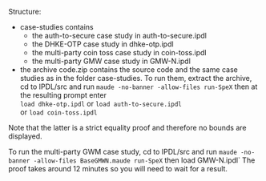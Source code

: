 Structure: 
 - case-studies contains
    - the auth-to-secure case study in auth-to-secure.ipdl
    - the DHKE-OTP case study in dhke-otp.ipdl
    - the multi-party coin toss case study in coin-toss.ipdl
    - the multi-party GMW case study in GMW-N.ipdl
 - the archive code.zip contains the source code 
 and the same case studies as in the folder case-studies. 
 To run them, extract the archive, cd to IPDL/src and run
  `maude -no-banner -allow-files run-SpeX`
 then at the resulting prompt enter  
 `load dhke-otp.ipdl`
 or 
  `load auth-to-secure.ipdl`  
 or
  `load coin-toss.ipdl`

 Note that the latter is a strict equality proof and therefore no bounds are displayed.
 
To run the multi-party GWM case study, cd to IPDL/src and run
 `maude -no-banner -allow-files BaseGMWN.maude run-SpeX`
then 
  load GMW-N.ipdl`
The proof takes around 12 minutes so you will need to wait for a result.
